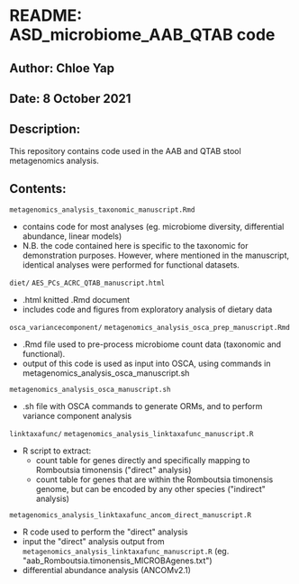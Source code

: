 # README: ASD_microbiome_AAB_QTAB code
## Author: Chloe Yap
## Date: 8 October 2021

## Description:
This repository contains code used in the AAB and QTAB stool metagenomics analysis.

## Contents:
`metagenomics_analysis_taxonomic_manuscript.Rmd`

- contains code for most analyses (eg. microbiome diversity, differential abundance, linear models)
- N.B. the code contained here is specific to the taxonomic for demonstration purposes.
	However, where mentioned in the manuscript, identical analyses were performed for functional datasets.

`diet/`
`AES_PCs_ACRC_QTAB_manuscript.html`

- .html knitted .Rmd document
- includes code and figures from exploratory analysis of dietary data

`osca_variancecomponent/`
`metagenomics_analysis_osca_prep_manuscript.Rmd`

- .Rmd file used to pre-process microbiome count data (taxonomic and functional).
- output of this code is used as input into OSCA, using commands in metagenomics_analysis_osca_manuscript.sh

`metagenomics_analysis_osca_manuscript.sh`

- .sh file with OSCA commands to generate ORMs, and to perform variance component analysis

`linktaxafunc/`
`metagenomics_analysis_linktaxafunc_manuscript.R`

- R script to extract:
	 - count table for genes directly and specifically mapping to Romboutsia timonensis ("direct" analysis)
	 - count table for genes that are within the Romboutsia timonensis genome, but can be encoded by any other species ("indirect" analysis)

`metagenomics_analysis_linktaxafunc_ancom_direct_manuscript.R`

- R code used to perform the "direct" analysis
- input the "direct" analysis output from `metagenomics_analysis_linktaxafunc_manuscript.R` (eg. "aab_Romboutsia.timonensis_MICROBAgenes.txt")
- differential abundance analysis (ANCOMv2.1)
